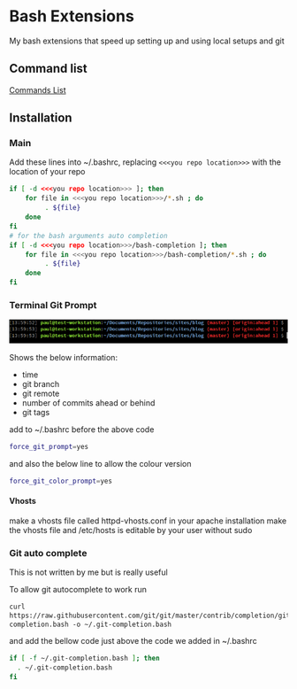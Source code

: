 # Bash Extensions

My bash extensions that speed up setting up and using local setups and git


## Command list
[Commands List](commands.csv)


## Installation
### Main
Add these lines into ~/.bashrc, replacing ```<<<you repo location>>>``` with the location of your repo

```bash
if [ -d <<<you repo location>>> ]; then
    for file in <<<you repo location>>>/*.sh ; do
         . ${file}
    done
fi
# for the bash arguments auto completion
if [ -d <<<you repo location>>>/bash-completion ]; then
    for file in <<<you repo location>>>/bash-completion/*.sh ; do
         . ${file}
    done
fi
```
### Terminal Git Prompt
![](bash_prompt.png)

Shows the below information:
- time
- git branch
- git remote
- number of commits ahead or behind
- git tags

add to ~/.bashrc before the above code
```bash
force_git_prompt=yes
```
and also the below line to allow the colour version
```bash
force_git_color_prompt=yes
```

#### Vhosts
make a vhosts file called httpd-vhosts.conf in your apache installation
make the vhosts file and  /etc/hosts is editable by your user without sudo

### Git auto complete
This is not written by me but is really useful

To allow git autocomplete to work run
```
curl https://raw.githubusercontent.com/git/git/master/contrib/completion/git-completion.bash -o ~/.git-completion.bash
```

and add the bellow code just above the code we added in ~/.bashrc
```bash
if [ -f ~/.git-completion.bash ]; then
  . ~/.git-completion.bash
fi
```

